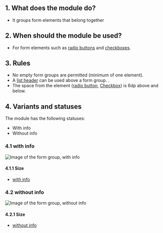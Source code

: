## 1. What does the module do?
*   It groups form elements that belong together

## 2. When should the module be used? 
*   For form elements such as [radio buttons](https://digital.sbb.ch/en/mobile/elements/radiobutton) and  [checkboxes](https://digital.sbb.ch/en/mobile/elements/checkbox).

## 3. Rules 
*   No empty form groups are permitted (minimum of one element). 
*   A [list header](https://digital.sbb.ch/en/mobile/elements/list-header) can be used above a form group. . 
*   The space from the element ([radio button](https://digital.sbb.ch/en/mobile/elements/radiobutton), [Checkbox](https://digital.sbb.ch/de/mobile/elemente/checkbox)) is 6dp above and below. 

## 4. Variants and statuses 
The module has the following statuses: 
*   With info 
*   Without info

### 4.1 with info 
![Image of the form group, with info](https://raw.githubusercontent.com/sbb-design-systems/sbb-design-system/master/mobile/modules/form-group/images/MM19_mit_Info.png 'class: image')

#### 4.1.1 Size
*   [with info](https://sbb.invisionapp.com/d/main#/console/14051805/322950111/inspect)

### 4.2 without info
![Image of the form group, without info](https://raw.githubusercontent.com/sbb-design-systems/sbb-design-system/master/mobile/modules/form-group/images/MM19_ohne_Info.png 'class: image')

#### 4.2.1 Size
*   [without info](https://sbb.invisionapp.com/d/main#/console/14051805/322950112/inspect)


